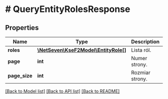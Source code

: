 # # QueryEntityRolesResponse

## Properties

Name | Type | Description | Notes
------------ | ------------- | ------------- | -------------
**roles** | [**\NetSeven\KseF2Model\EntityRole[]**](EntityRole.md) | Lista ról. | [optional]
**page** | **int** | Numer strony. | [optional]
**page_size** | **int** | Rozmiar strony. | [optional]

[[Back to Model list]](../../README.md#models) [[Back to API list]](../../README.md#endpoints) [[Back to README]](../../README.md)
